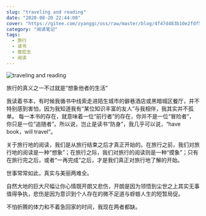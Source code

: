 ```yaml
---
slug: "traveling and reading"
date: "2020-08-20 22:44:08"
cover: "https://gitee.com/zyanggc/oss/raw/master/blog/4f47d483b10e2fdf5bb040b69ec1327a.jpg"
category: "阅读笔记"
tags:
  - 旅行
  - 读书
  - 詹宏志
  - 阅读
---
```


![traveling and reading](https://gitee.com/zyanggc/oss/raw/master/blog/4f47d483b10e2fdf5bb040b69ec1327a.jpg)

旅行的真义之一不过就是“想象他者的生活”

我读着书本，有时候我循书中线索走进陌生城市的僻巷酒店或黑暗城区餐厅，并不特别感到害怕，因为我知道我有“某位知识丰富的友人”与我相伴，我其实并不孤单。
每一本书的存在，就意味着一位“前行者”的存在，你并不是一位“冒险者”，你只是一位“追随者”。所以说，岂止是读书“防身”，我几乎可以说，“have book，will travel”。

关于旅行地的阅读，我们是从旅行结束之后才真正开始的。在旅行之前，我们对旅行地的阅读是一种“想象”；在旅行之际，我们对旅行的阅读则是一种“摸象”；只有在旅行完之后，或者“一再完成”之后，才是我们真正对旅行地了解的开始。

世事常常如此，真实与美丽两难全。

自然大地的巨大尺幅让你心情既开朗又悲伤，开朗是因为领悟到尘世之上其实无事值得争执，悲伤是因为意识到个人存在的微不足道与蜉蝣人生的短暂局促。

不怕折腾的体力和不着急回家的时间，我现在两者都缺。
